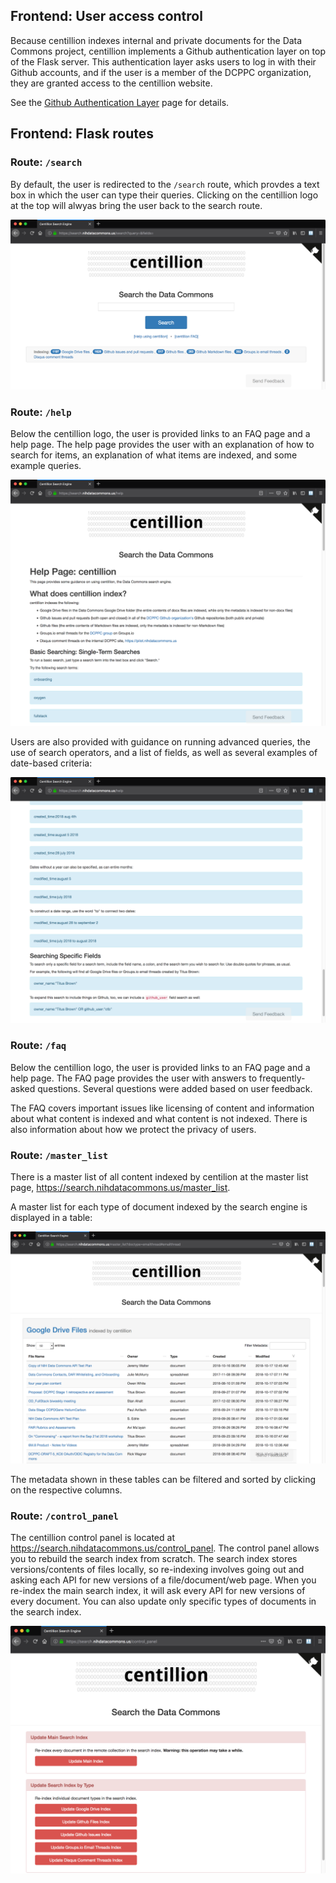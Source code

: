 ## Frontend: User access control

Because centillion indexes internal and private documents for the Data Commons
project, centillion implements a Github authentication layer on top of the Flask
server. This authentication layer asks users to log in with their Github accounts,
and if the user is a member of the DCPPC organization, they are granted access to the
centillion website.

See the [Github Authentication Layer](auth.md) page for details.


## Frontend: Flask routes


### Route: `/search`

By default, the user is redirected to the `/search` route, which provdes a
text box in which the user can type their queries. Clicking on the centillion
logo at the top will alwyas bring the user back to the search route.

![Screen shot: centillion search](images/search.png)


### Route: `/help`

Below the centillion logo, the user is provided links to an FAQ page and a
help page. The help page provides the user with an explanation of how to search for
items, an explanation of what items are indexed, and some example queries.

![Screen shot: centillion help](images/help1.png)

Users are also provided with guidance on running advanced queries, the 
use of search operators, and a list of fields, as well as several
examples of date-based criteria:

![Screen shot: centillion advanced searches](images/help2.png)


### Route: `/faq`

Below the centillion logo, the user is provided links to an FAQ page and a
help page. The FAQ page provides the user with answers to frequently-asked
questions. Several questions were added based on user feedback.

The FAQ covers important issues like licensing of content and information about
what content is indexed and what content is not indexed. There is also 
information about how we protect the privacy of users.


### Route: `/master_list`

There is a master list of all content indexed by centilion at the master list page,
<https://search.nihdatacommons.us/master_list>.

A master list for each type of document indexed by the search engine is displayed
in a table:

![Screen shot: centillion master list](images/master_list.png)

The metadata shown in these tables can be filtered and sorted by clicking on the
respective columns.


### Route: `/control_panel`

The centillion control panel is located at <https://search.nihdatacommons.us/control_panel>.
The control panel allows you to rebuild the search index from scratch.  The
search index stores versions/contents of files locally, so re-indexing involves
going out and asking each API for new versions of a file/document/web page.
When you re-index the main search index, it will ask every API for new versions
of every document.  You can also update only specific types of documents in the
search index.

![Screen shot: centillion control panel](images/control_panel.png)


